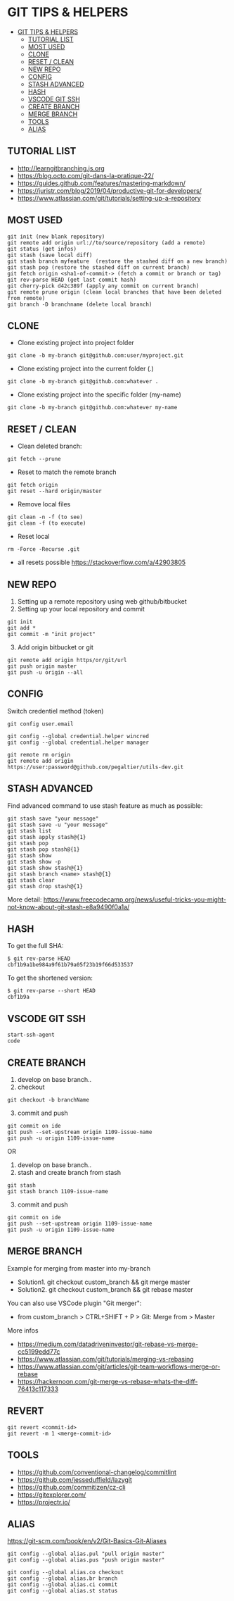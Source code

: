 # GIT TIPS & HELPERS

- [GIT TIPS & HELPERS](#git-tips--helpers)
  - [TUTORIAL LIST](#tutorial-list)
  - [MOST USED](#most-used)
  - [CLONE](#clone)
  - [RESET / CLEAN](#reset--clean)
  - [NEW REPO](#new-repo)
  - [CONFIG](#config)
  - [STASH ADVANCED](#stash-advanced)
  - [HASH](#hash)
  - [VSCODE GIT SSH](#vscode-git-ssh)
  - [CREATE BRANCH](#create-branch)
  - [MERGE BRANCH](#merge-branch)
  - [TOOLS](#tools)
  - [ALIAS](#alias)

## TUTORIAL LIST
- <http://learngitbranching.js.org>
- <https://blog.octo.com/git-dans-la-pratique-22/>
- <https://guides.github.com/features/mastering-markdown/>
- <https://juristr.com/blog/2019/04/productive-git-for-developers/>
- <https://www.atlassian.com/git/tutorials/setting-up-a-repository>

## MOST USED 
```
git init (new blank repository)
git remote add origin url://to/source/repository (add a remote)
git status (get infos)
git stash (save local diff)
git stash branch myfeature  (restore the stashed diff on a new branch)
git stash pop (restore the stashed diff on current branch)
git fetch origin <sha1-of-commit-> (fetch a commit or branch or tag)
git rev-parse HEAD (get last commit hash)
git cherry-pick d42c389f (apply any commit on current branch)
git remote prune origin (clean local branches that have been deleted from remote)
git branch -D branchname (delete local branch)
```

## CLONE 

- Clone existing project into project folder
```
git clone -b my-branch git@github.com:user/myproject.git
```

- Clone existing project into the current folder (.)
```
git clone -b my-branch git@github.com:whatever .
```

- Clone existing project into the specific folder (my-name)
```
git clone -b my-branch git@github.com:whatever my-name
```

## RESET / CLEAN

- Clean deleted branch:  
```
git fetch --prune
```

- Reset to match the remote branch
```
git fetch origin
git reset --hard origin/master
```

- Remove local files
```
git clean -n -f (to see)
git clean -f (to execute)
```

- Reset local
```
rm -Force -Recurse .git
```
- all resets possible
https://stackoverflow.com/a/42903805


## NEW REPO

1. Setting up a remote repository using web github/bitbucket
2. Setting up your local repository and commit
```
git init
git add *
git commit -m "init project"
```
3. Add origin bitbucket or git
```
git remote add origin https/or/git/url
git push origin master
git push -u origin --all
```

## CONFIG 
Switch credentiel method (token)
```
git config user.email

git config --global credential.helper wincred
git config --global credential.helper manager

git remote rm origin
git remote add origin https://user:password@github.com/pegaltier/utils-dev.git
```
## STASH ADVANCED

Find advanced command to use stash feature as much as possible:
```
git stash save "your message" 
git stash save -u "your message"
git stash list
git stash apply stash@{1} 
git stash pop
git stash pop stash@{1}
git stash show
git stash show -p
git stash show stash@{1}
git stash branch <name> stash@{1}
git stash clear
git stash drop stash@{1}
```
More detail: https://www.freecodecamp.org/news/useful-tricks-you-might-not-know-about-git-stash-e8a9490f0a1a/

## HASH

To get the full SHA:
```
$ git rev-parse HEAD
cbf1b9a1be984a9f61b79a05f23b19f66d533537
```

To get the shortened version:
```
$ git rev-parse --short HEAD
cbf1b9a
```

## VSCODE GIT SSH

```
start-ssh-agent
code
```

## CREATE BRANCH

1. develop on base branch..
2. checkout 
```
git checkout -b branchName
```
3. commit and push
```
git commit on ide
git push --set-upstream origin 1109-issue-name
git push -u origin 1109-issue-name
```

OR

1. develop on base branch..
2. stash and create branch from stash
```
git stash
git stash branch 1109-issue-name
```
3. commit and push
```
git commit on ide
git push --set-upstream origin 1109-issue-name
git push -u origin 1109-issue-name
```

## MERGE BRANCH

Example for merging from master into my-branch
- Solution1. git checkout custom_branch && git merge master
- Solution2. git checkout custom_branch && git rebase master

You can also use VSCode plugin "Git merger":
- from custom_branch > CTRL+SHIFT + P > Git: Merge from > Master

More infos
- <https://medium.com/datadriveninvestor/git-rebase-vs-merge-cc5199edd77c>
- <https://www.atlassian.com/git/tutorials/merging-vs-rebasing>
- <https://www.atlassian.com/git/articles/git-team-workflows-merge-or-rebase>
- <https://hackernoon.com/git-merge-vs-rebase-whats-the-diff-76413c117333>

## REVERT

```
git revert <commit-id>
git revert -m 1 <merge-commit-id>
```

## TOOLS

- https://github.com/conventional-changelog/commitlint
- https://github.com/jesseduffield/lazygit
- https://github.com/commitizen/cz-cli
- https://gitexplorer.com/
- https://projectr.io/

## ALIAS
https://git-scm.com/book/en/v2/Git-Basics-Git-Aliases
```
git config --global alias.pul "pull origin master"
git config --global alias.pus "push origin master"

git config --global alias.co checkout
git config --global alias.br branch
git config --global alias.ci commit
git config --global alias.st status
```
